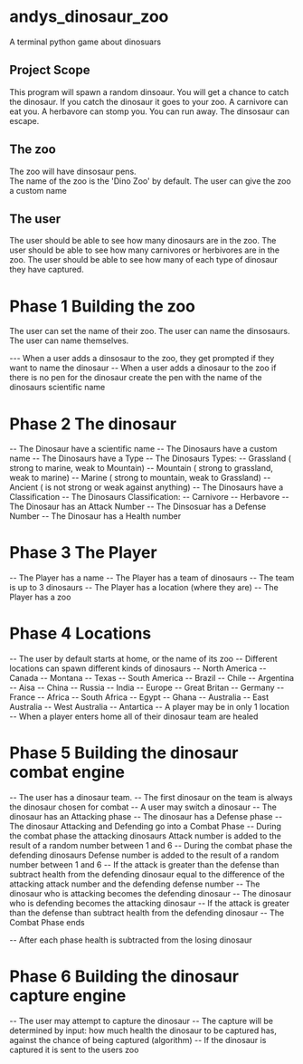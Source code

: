# andys_dinosaur_zoo
A terminal python game about dinosuars

## Project Scope
This program will spawn a random dinsoaur.  You will get a chance to catch the dinosaur.  If you catch the dinosaur it goes to your zoo.  A carnivore can eat you.  A herbavore can stomp you.  You can run away.  The dinsosaur can escape.


## The zoo

The zoo will have dinsosaur pens.  
The name of the zoo is the 'Dino Zoo' by default.
The user can give the zoo a custom name



## The user

The user should be able to see how many dinosaurs are in the zoo.  The user should be able to see how many carnivores or herbivores are in the zoo.  The user should be able to see how many of each type of dinosaur they have captured.


# Phase 1 Building the zoo

The user can set the name of their zoo.  The user can name the dinsosaurs.  The user can name themselves.

--- When a user adds a dinsosaur to the zoo, they get prompted if they want to name the dinosaur
  -- When a user adds a dinosaur to the zoo if there is no pen for the dinosaur create the pen with the name of the dinosaurs scientific name

# Phase 2 The dinosaur

-- The Dinosaur have a scientific name
-- The Dinosaurs have a custom name
-- The Dinosaurs have a Type 
  -- The Dinosaurs Types: 
            -- Grassland ( strong to marine, weak to Mountain)
            -- Mountain ( strong to grassland, weak to marine)
            -- Marine ( strong to mountain, weak to Grassland)
            -- Ancient ( is not strong or weak against anything)
-- The Dinosaurs have a Classification
  -- The Dinosaurs Classification:
    -- Carnivore
    -- Herbavore
-- The Dinosaur has an Attack Number
-- The Dinsosuar has a Defense Number
-- The Dinosaur has a Health number

# Phase 3 The Player

-- The Player has a name
-- The Player has a team of dinosaurs
  -- The team is up to 3 dinosaurs
-- The Player has a location (where they are)
-- The Player has a zoo

# Phase 4 Locations
-- The user by default starts at home, or the name of its zoo
-- Different locations can spawn different kinds of dinosaurs
  -- North America
    -- Canada
    -- Montana
    -- Texas
  -- South America
    -- Brazil
    -- Chile
    -- Argentina
  -- Aisa
    -- China
    -- Russia
    -- India
  -- Europe
    -- Great Britan
    -- Germany
    -- France
  -- Africa
    -- South Africa
    -- Egypt
    -- Ghana
  -- Australia
    -- East Australia
    -- West Australia
  -- Antartica
-- A player may be in only 1 location
-- When a player enters home all of their dinosaur team are healed

# Phase 5 Building the dinosaur combat engine

-- The user has a dinosaur team.
-- The first dinosaur on the team is always the dinosaur chosen for combat
-- A user may switch a dinosaur 
-- The dinosaur has an Attacking phase
-- The dinosaur has a Defense phase
  -- The dinosaur Attacking and Defending go into a Combat Phase
    -- During the combat phase the attacking dinosaurs Attack number is added to the result of a random number between 1 and 6
    -- During the combat phase the defending dinosaurs Defense number is added to the result of a random number between 1 and 6
    -- If the attack is greater than the defense than subtract health from the defending dinosaur equal to the difference of the attacking attack number and the defending defense number
    -- The dinosaur who is attacking becomes the defending dinosaur
    -- The dinosaur who is defending becomes the attacking dinosaur
    -- If the attack is greater than the defense than subtract health from the defending dinosaur
   -- The Combat Phase ends
   
-- After each phase health is subtracted from the losing dinosaur

# Phase 6 Building the dinosaur capture engine

-- The user may attempt to capture the dinosaur
  -- The capture will be determined by input: how much health the dinosaur to be captured has, against the chance of being captured (algorithm)
  -- If the dinosaur is captured it is sent to the users zoo
